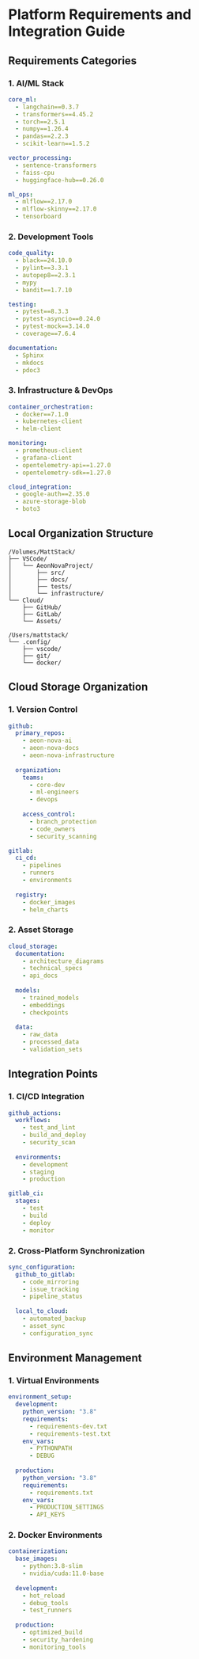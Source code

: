 # Platform Requirements and Integration Guide

## Requirements Categories

### 1. AI/ML Stack
```yaml
core_ml:
  - langchain==0.3.7
  - transformers==4.45.2
  - torch==2.5.1
  - numpy==1.26.4
  - pandas==2.2.3
  - scikit-learn==1.5.2

vector_processing:
  - sentence-transformers
  - faiss-cpu
  - huggingface-hub==0.26.0

ml_ops:
  - mlflow==2.17.0
  - mlflow-skinny==2.17.0
  - tensorboard
```

### 2. Development Tools
```yaml
code_quality:
  - black==24.10.0
  - pylint==3.3.1
  - autopep8==2.3.1
  - mypy
  - bandit==1.7.10

testing:
  - pytest==8.3.3
  - pytest-asyncio==0.24.0
  - pytest-mock==3.14.0
  - coverage==7.6.4

documentation:
  - Sphinx
  - mkdocs
  - pdoc3
```

### 3. Infrastructure & DevOps
```yaml
container_orchestration:
  - docker==7.1.0
  - kubernetes-client
  - helm-client

monitoring:
  - prometheus-client
  - grafana-client
  - opentelemetry-api==1.27.0
  - opentelemetry-sdk==1.27.0

cloud_integration:
  - google-auth==2.35.0
  - azure-storage-blob
  - boto3
```

## Local Organization Structure

```
/Volumes/MattStack/
├── VSCode/
│   └── AeonNovaProject/
│       ├── src/
│       ├── docs/
│       ├── tests/
│       └── infrastructure/
└── Cloud/
    ├── GitHub/
    ├── GitLab/
    └── Assets/

/Users/mattstack/
└── .config/
    ├── vscode/
    ├── git/
    └── docker/
```

## Cloud Storage Organization

### 1. Version Control
```yaml
github:
  primary_repos:
    - aeon-nova-ai
    - aeon-nova-docs
    - aeon-nova-infrastructure
  
  organization:
    teams:
      - core-dev
      - ml-engineers
      - devops
    
    access_control:
      - branch_protection
      - code_owners
      - security_scanning

gitlab:
  ci_cd:
    - pipelines
    - runners
    - environments
  
  registry:
    - docker_images
    - helm_charts
```

### 2. Asset Storage
```yaml
cloud_storage:
  documentation:
    - architecture_diagrams
    - technical_specs
    - api_docs
  
  models:
    - trained_models
    - embeddings
    - checkpoints
  
  data:
    - raw_data
    - processed_data
    - validation_sets
```

## Integration Points

### 1. CI/CD Integration
```yaml
github_actions:
  workflows:
    - test_and_lint
    - build_and_deploy
    - security_scan
  
  environments:
    - development
    - staging
    - production

gitlab_ci:
  stages:
    - test
    - build
    - deploy
    - monitor
```

### 2. Cross-Platform Synchronization
```yaml
sync_configuration:
  github_to_gitlab:
    - code_mirroring
    - issue_tracking
    - pipeline_status
  
  local_to_cloud:
    - automated_backup
    - asset_sync
    - configuration_sync
```

## Environment Management

### 1. Virtual Environments
```yaml
environment_setup:
  development:
    python_version: "3.8"
    requirements:
      - requirements-dev.txt
      - requirements-test.txt
    env_vars:
      - PYTHONPATH
      - DEBUG
  
  production:
    python_version: "3.8"
    requirements:
      - requirements.txt
    env_vars:
      - PRODUCTION_SETTINGS
      - API_KEYS
```

### 2. Docker Environments
```yaml
containerization:
  base_images:
    - python:3.8-slim
    - nvidia/cuda:11.0-base
  
  development:
    - hot_reload
    - debug_tools
    - test_runners
  
  production:
    - optimized_build
    - security_hardening
    - monitoring_tools
```